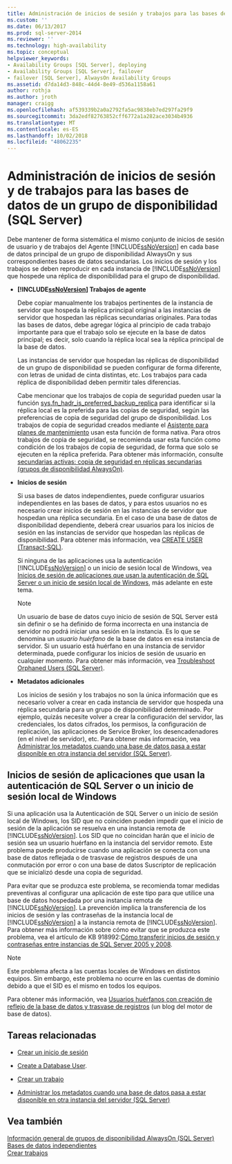 ```yaml
---
title: Administración de inicios de sesión y trabajos para las bases de datos de un grupo de disponibilidad (SQL Server) | Microsoft Docs
ms.custom: ''
ms.date: 06/13/2017
ms.prod: sql-server-2014
ms.reviewer: ''
ms.technology: high-availability
ms.topic: conceptual
helpviewer_keywords:
- Availability Groups [SQL Server], deploying
- Availability Groups [SQL Server], failover
- failover [SQL Server], AlwaysOn Availability Groups
ms.assetid: d7da14d3-848c-44d4-8e49-d536a1158a61
author: rothja
ms.author: jroth
manager: craigg
ms.openlocfilehash: af539339b2a0a2792fa5ac9838eb7ed297fa29f9
ms.sourcegitcommit: 3da2edf82763852cff6772a1a282ace3034b4936
ms.translationtype: MT
ms.contentlocale: es-ES
ms.lasthandoff: 10/02/2018
ms.locfileid: "48062235"
---
```

# <a name="management-of-logins-and-jobs-for-the-databases-of-an-availability-group-sql-server"></a>Administración de inicios de sesión y de trabajos para las bases de datos de un grupo de disponibilidad (SQL Server)
  Debe mantener de forma sistemática el mismo conjunto de inicios de sesión de usuario y de trabajos del Agente [!INCLUDE[ssNoVersion](../includes/ssnoversion-md.md)] en cada base de datos principal de un grupo de disponibilidad AlwaysOn y sus correspondientes bases de datos secundarias. Los inicios de sesión y los trabajos se deben reproducir en cada instancia de [!INCLUDE[ssNoVersion](../includes/ssnoversion-md.md)] que hospede una réplica de disponibilidad para el grupo de disponibilidad.  
  
-   **[!INCLUDE[ssNoVersion](../includes/ssnoversion-md.md)] Trabajos de agente**  
  
     Debe copiar manualmente los trabajos pertinentes de la instancia de servidor que hospeda la réplica principal original a las instancias de servidor que hospedan las réplicas secundarias originales. Para todas las bases de datos, debe agregar lógica al principio de cada trabajo importante para que el trabajo solo se ejecute en la base de datos principal; es decir, solo cuando la réplica local sea la réplica principal de la base de datos.  
  
     Las instancias de servidor que hospedan las réplicas de disponibilidad de un grupo de disponibilidad se pueden configurar de forma diferente, con letras de unidad de cinta distintas, etc. Los trabajos para cada réplica de disponibilidad deben permitir tales diferencias.  
  
     Cabe mencionar que los trabajos de copia de seguridad pueden usar la función [sys.fn_hadr_is_preferred_backup_replica](/sql/relational-databases/system-functions/sys-fn-hadr-backup-is-preferred-replica-transact-sql) para identificar si la réplica local es la preferida para las copias de seguridad, según las preferencias de copia de seguridad del grupo de disponibilidad. Los trabajos de copia de seguridad creados mediante el [Asistente para planes de mantenimiento](../relational-databases/maintenance-plans/use-the-maintenance-plan-wizard.md) usan esta función de forma nativa. Para otros trabajos de copia de seguridad, se recomienda usar esta función como condición de los trabajos de copia de seguridad, de forma que solo se ejecuten en la réplica preferida. Para obtener más información, consulte [ secundarias activas: copia de seguridad en réplicas secundarias (grupos de disponibilidad AlwaysOn)](availability-groups/windows/active-secondaries-backup-on-secondary-replicas-always-on-availability-groups.md).  
  
-   **Inicios de sesión**  
  
     Si usa bases de datos independientes, puede configurar usuarios independientes en las bases de datos, y para estos usuarios no es necesario crear inicios de sesión en las instancias de servidor que hospedan una réplica secundaria. En el caso de una base de datos de disponibilidad dependiente, deberá crear usuarios para los inicios de sesión en las instancias de servidor que hospedan las réplicas de disponibilidad. Para obtener más información, vea [CREATE USER &#40;Transact-SQL&#41;](/sql/t-sql/statements/create-user-transact-sql).  
  
     Si ninguna de las aplicaciones usa la autenticación [!INCLUDE[ssNoVersion](../includes/ssnoversion-md.md)] o un inicio de sesión local de Windows, vea [Inicios de sesión de aplicaciones que usan la autenticación de SQL Server o un inicio de sesión local de Windows](../../2014/database-engine/logins-and-jobs-for-availability-group-databases.md#SSauthentication), más adelante en este tema.  
  
    > [!NOTE]  
    >  Un usuario de base de datos cuyo inicio de sesión de SQL Server está sin definir o se ha definido de forma incorrecta en una instancia de servidor no podrá iniciar una sesión en la instancia. Es lo que se denomina un *usuario huérfano* de la base de datos en esa instancia de servidor. Si un usuario está huérfano en una instancia de servidor determinada, puede configurar los inicios de sesión de usuario en cualquier momento. Para obtener más información, vea [Troubleshoot Orphaned Users &#40;SQL Server&#41;](../sql-server/failover-clusters/troubleshoot-orphaned-users-sql-server.md).  
  
-   **Metadatos adicionales**  
  
     Los inicios de sesión y los trabajos no son la única información que es necesario volver a crear en cada instancia de servidor que hospeda una réplica secundaria para un grupo de disponibilidad determinado. Por ejemplo, quizás necesite volver a crear la configuración del servidor, las credenciales, los datos cifrados, los permisos, la configuración de replicación, las aplicaciones de Service Broker, los desencadenadores (en el nivel de servidor), etc. Para obtener más información, vea [Administrar los metadatos cuando una base de datos pasa a estar disponible en otra instancia del servidor &#40;SQL Server&#41;](../relational-databases/databases/manage-metadata-when-making-a-database-available-on-another-server.md).  
  
##  <a name="SSauthentication"></a> Inicios de sesión de aplicaciones que usan la autenticación de SQL Server o un inicio de sesión local de Windows  
 Si una aplicación usa la Autenticación de SQL Server o un inicio de sesión local de Windows, los SID que no coinciden pueden impedir que el inicio de sesión de la aplicación se resuelva en una instancia remota de [!INCLUDE[ssNoVersion](../includes/ssnoversion-md.md)]. Los SID que no coincidan harán que el inicio de sesión sea un usuario huérfano en la instancia del servidor remoto. Este problema puede producirse cuando una aplicación se conecta con una base de datos reflejada o de trasvase de registros después de una conmutación por error o con una base de datos Suscriptor de replicación que se inicializó desde una copia de seguridad.  
  
 Para evitar que se produzca este problema, se recomienda tomar medidas preventivas al configurar una aplicación de este tipo para que utilice una base de datos hospedada por una instancia remota de [!INCLUDE[ssNoVersion](../includes/ssnoversion-md.md)]. La prevención implica la transferencia de los inicios de sesión y las contraseñas de la instancia local de [!INCLUDE[ssNoVersion](../includes/ssnoversion-md.md)] a la instancia remota de [!INCLUDE[ssNoVersion](../includes/ssnoversion-md.md)]. Para obtener más información sobre cómo evitar que se produzca este problema, vea el artículo de KB 918992:[Cómo transferir inicios de sesión y contraseñas entre instancias de SQL Server 2005 y 2008](http://support.microsoft.com/kb/918992/).  
  
> [!NOTE]  
>  Este problema afecta a las cuentas locales de Windows en distintos equipos. Sin embargo, este problema no ocurre en las cuentas de dominio debido a que el SID es el mismo en todos los equipos.  
  
 Para obtener más información, vea [Usuarios huérfanos con creación de reflejo de la base de datos y trasvase de registros](http://blogs.msdn.com/b/sqlserverfaq/archive/2009/04/13/orphaned-users-with-database-mirroring-and-log-shipping.aspx) (un blog del motor de base de datos).  
  
##  <a name="RelatedTasks"></a> Tareas relacionadas  
  
-   [Crear un inicio de sesión](../relational-databases/security/authentication-access/create-a-login.md)  
  
-   [Create a Database User](../relational-databases/security/authentication-access/create-a-database-user.md).  
  
-   [Crear un trabajo](../ssms/agent/create-a-job.md)  
  
-   [Administrar los metadatos cuando una base de datos pasa a estar disponible en otra instancia del servidor &#40;SQL Server&#41;](../relational-databases/databases/manage-metadata-when-making-a-database-available-on-another-server.md)  
  
## <a name="see-also"></a>Vea también  
 [Información general de grupos de disponibilidad AlwaysOn &#40;SQL Server&#41;](availability-groups/windows/overview-of-always-on-availability-groups-sql-server.md)   
 [Bases de datos independientes](../relational-databases/databases/contained-databases.md)   
 [Crear trabajos](../ssms/agent/create-jobs.md)  
  
  
